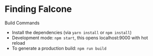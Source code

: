 # Finding Falcone

Build Commands

 * Install the dependencies (via `yarn install` or `npm install`)
 * Development mode: `npm start`, this opens localhost:9000 with hot reload
 * To generate a production build: `npm run build`
